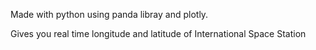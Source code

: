 Made with python using panda libray and plotly.
 
Gives you real time longitude and latitude of International Space Station